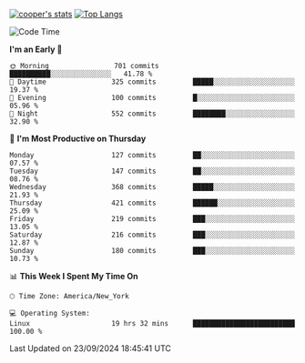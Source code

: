 [![cooper's stats](https://github-readme-stats-l2ak-km2n59e3j-coopjzs-projects.vercel.app/api?username=coopjz&count_private=true)](https://github.com/coopjz/github-readme-stats)
[![Top Langs](https://github-readme-stats-l2ak-km2n59e3j-coopjzs-projects.vercel.app/api/top-langs/?username=coopjz&count_private=true&langs_count=8&layout=compact&&hide=C)](https://github.com/coopjz/github-readme-stats)
<!--START_SECTION:waka-->
![Code Time](http://img.shields.io/badge/Code%20Time-217%20hrs%2035%20mins-blue)

**I'm an Early 🐤** 

```text
🌞 Morning                701 commits         ██████████░░░░░░░░░░░░░░░   41.78 % 
🌆 Daytime                325 commits         █████░░░░░░░░░░░░░░░░░░░░   19.37 % 
🌃 Evening                100 commits         █░░░░░░░░░░░░░░░░░░░░░░░░   05.96 % 
🌙 Night                  552 commits         ████████░░░░░░░░░░░░░░░░░   32.90 % 
```
📅 **I'm Most Productive on Thursday** 

```text
Monday                   127 commits         ██░░░░░░░░░░░░░░░░░░░░░░░   07.57 % 
Tuesday                  147 commits         ██░░░░░░░░░░░░░░░░░░░░░░░   08.76 % 
Wednesday                368 commits         █████░░░░░░░░░░░░░░░░░░░░   21.93 % 
Thursday                 421 commits         ██████░░░░░░░░░░░░░░░░░░░   25.09 % 
Friday                   219 commits         ███░░░░░░░░░░░░░░░░░░░░░░   13.05 % 
Saturday                 216 commits         ███░░░░░░░░░░░░░░░░░░░░░░   12.87 % 
Sunday                   180 commits         ███░░░░░░░░░░░░░░░░░░░░░░   10.73 % 
```


📊 **This Week I Spent My Time On** 

```text
🕑︎ Time Zone: America/New_York

💻 Operating System: 
Linux                    19 hrs 32 mins      █████████████████████████   100.00 % 
```


 Last Updated on 23/09/2024 18:45:41 UTC
<!--END_SECTION:waka-->
